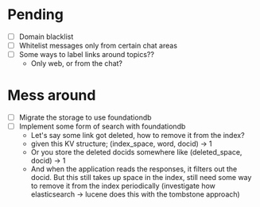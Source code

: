 # Pending

- [ ] Domain blacklist
- [ ] Whitelist messages only from certain chat areas
- [ ] Some ways to label links around topics??
  - Only web, or from the chat?

# Mess around

- [ ] Migrate the storage to use foundationdb
- [ ] Implement some form of search with foundationdb
  - Let's say some link got deleted, how to remove it from the index?
  - given this KV structure; (index_space, word, docid) -> 1
  - Or you store the deleted docids somewhere like (deleted_space, docid) -> 1
  - And when the application reads the responses, it filters out the docid. But this still takes up space in the index, still need some way to remove it from the index periodically (investigate how elasticsearch -> lucene does this with the tombstone approach)